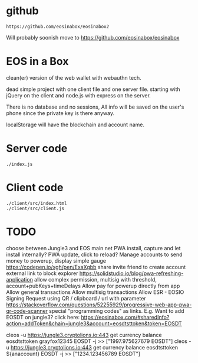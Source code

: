 # github

    https://github.com/eosinabox/eosinabox2

Will probably soonish move to https://github.com/eosinabox/eosinabox

# EOS in a Box

clean(er) version of the web wallet with webauthn tech.

dead simple project with one client file and one server file.
starting with jQuery on the client and node.js with express on the server.

There is no database and no sessions, All info will be saved on the user's phone since the private key is there anyway.

localStorage will have the blockchain and account name.

# Server code

    ./index.js

# Client code

    ./client/src/index.html
    ./client/src/client.js

# TODO

choose between Jungle3 and EOS main net
PWA install, capture and let install internally?
PWA update, click to reload?
Manage accounts to send money to
powerup, display simple gauge
https://codepen.io/xgh/pen/ExaXgbb
share invite friend to create account
external link to block explorer
https://solidstudio.io/blog/pwa-refreshing-application
allow complex permission, multisig with threshold, account+pubKeys+timeDelays
Allow pay for powerup directly from app
Allow general transactions
Allow multisig transactions
Allow ESR - EOSIO Signing Request using QR / clipboard / url with parameter
https://stackoverflow.com/questions/52255929/progressive-web-app-pwa-qr-code-scanner
special "programming codes" as links.
E.g. Want to add EOSDT on jungle3? click here: https://eosinabox.com/#sharedInfo?action=addToken&chain=jungle3&account=eosdtsttoken&token=EOSDT

cleos -u https://jungle3.cryptolions.io:443 get currency balance eosdtsttoken grayfox12345 EOSDT -j >> ["1997.975627679 EOSDT"]
cleos -u https://jungle3.cryptolions.io:443 get currency balance eosdtsttoken ${anaccount} EOSDT -j >> ["1234.123456789 EOSDT"]


